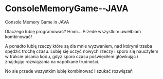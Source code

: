 # ConsoleMemoryGame--JAVA
Console Memory Game in JAVA

Dlaczego lubię programować?
Hmm... Przede wszystkim uwielbiam kombinować! 

A ponadto lubię rzeczy które są dla mnie wyzwaniem, nad którymi trzeba spędzić trochę czasu.
Lubię się uczyć nowych rzeczy i sporo się nauczyłem w trakcie pisania kodu, gdyż sporo  czasu poświęciłem główkując i znajdując rozwiązania na napotkane trudności.

No ale przede wszystkim lubię kombinować i szukać rozwiązań 
